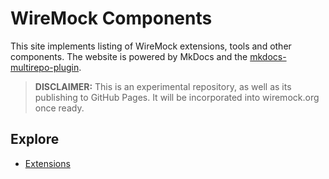 # WireMock Components

This site implements listing of WireMock extensions, tools and other components.
The website is powered by MkDocs and the [mkdocs-multirepo-plugin](https://github.com/jdoiro3/mkdocs-multirepo-plugin).

> **DISCLAIMER:** This is an experimental repository, as well as its publishing to GitHub Pages.
> It will be incorporated into wiremock.org once ready.

## Explore

- [Extensions](./extensions)
